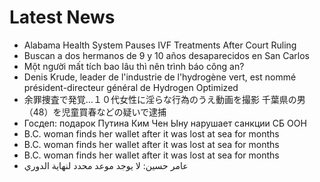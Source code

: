 # Latest News
-  Alabama Health System Pauses IVF Treatments After Court Ruling
-  Buscan a dos hermanos de 9 y 10 años desaparecidos en San Carlos
-  Một người mất tích bao lâu thì nên trình báo công an?
-  Denis Krude, leader de l'industrie de l'hydrogène vert, est nommé président-directeur général de Hydrogen Optimized
-  余罪捜査で発覚…１０代女性に淫らな行為のうえ動画を撮影 千葉県の男（48）を児童買春などの疑いで逮捕
-  Госдеп: подарок Путина Ким Чен Ыну нарушает санкции СБ ООН
-  B.C. woman finds her wallet after it was lost at sea for months
-  B.C. woman finds her wallet after it was lost at sea for months
-  B.C. woman finds her wallet after it was lost at sea for months
-  عامر حسين: لا يوجد موعد محدد لنهاية الدوري
